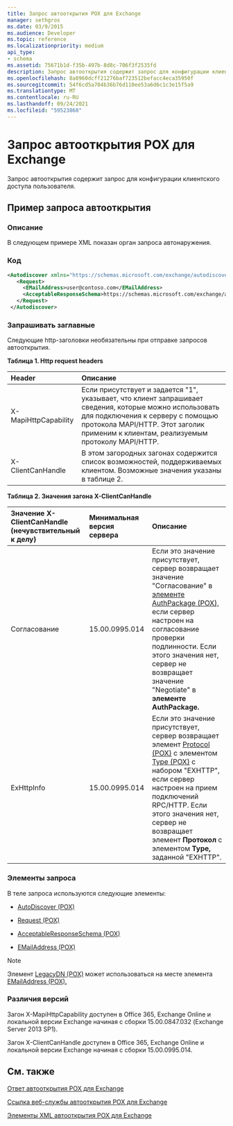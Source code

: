 ```yaml
---
title: Запрос автооткрытия POX для Exchange
manager: sethgros
ms.date: 03/9/2015
ms.audience: Developer
ms.topic: reference
ms.localizationpriority: medium
api_type:
- schema
ms.assetid: 75671b1d-f35b-497b-8d8c-706f3f2535fd
description: Запрос автооткрытия содержит запрос для конфигурации клиентского доступа пользователя.
ms.openlocfilehash: 8a0960dcff21276baf723512befacc4eca35950f
ms.sourcegitcommit: 54f6cd5a704b36b76d110ee53a6d6c1c3e15f5a9
ms.translationtype: MT
ms.contentlocale: ru-RU
ms.lasthandoff: 09/24/2021
ms.locfileid: "59523868"
---
```

# <a name="pox-autodiscover-request-for-exchange"></a>Запрос автооткрытия POX для Exchange

Запрос автооткрытия содержит запрос для конфигурации клиентского доступа пользователя.
  
## <a name="autodiscover-request-example"></a>Пример запроса автооткрытия

### <a name="description"></a>Описание

В следующем примере XML показан орган запроса автонаружения.
  
### <a name="code"></a>Код

```XML
<Autodiscover xmlns="https://schemas.microsoft.com/exchange/autodiscover/outlook/requestschema/2006">
   <Request>
     <EMailAddress>user@contoso.com</EMailAddress>
     <AcceptableResponseSchema>https://schemas.microsoft.com/exchange/autodiscover/outlook/responseschema/2006a</AcceptableResponseSchema>
   </Request>
 </Autodiscover>
```

### <a name="request-headers"></a>Запрашивать заглавные

Следующие http-заголовки необязательны при отправке запросов автооткрытия.
  
**Таблица 1. Http request headers**

|**Header**|**Описание**|
|:-----|:-----|
|X-MapiHttpCapability  <br/> |Если присутствует и задается "1", указывает, что клиент запрашивает сведения, которые можно использовать для подключения к серверу с помощью протокола MAPI/HTTP. Этот заголик применим к клиентам, реализуемым протоколу MAPI/HTTP.  <br/> |
|X-ClientCanHandle  <br/> |В этом загородных загонах содержится список возможностей, поддерживаемых клиентом. Возможные значения указаны в таблице 2.  <br/> |
   
**Таблица 2. Значения загона X-ClientCanHandle**

|**Значение X-ClientCanHandle (нечувствительный к делу)**|**Минимальная версия сервера**|**Описание**|
|:-----|:-----|:-----|
|Согласование  <br/> |15.00.0995.014  <br/> |Если это значение присутствует, сервер возвращает значение "Согласование" в [элементе AuthPackage (POX),](authpackage-pox.md) если сервер настроен на согласование проверки подлинности. Если этого значения нет, сервер не возвращает значение "Negotiate" в **элементе AuthPackage.**  <br/> |
|ExHttpInfo  <br/> |15.00.0995.014  <br/> |Если это значение присутствует, сервер возвращает элемент [Protocol (POX)](protocol-pox.md) с элементом [Type (POX)](type-pox.md) с набором "EXHTTP", если сервер настроен на прием подключений RPC/HTTP. Если этого значения нет, сервер не возвращает элемент **Протокол** с элементом **Type,** заданной "EXHTTP".  <br/> |
   
### <a name="request-elements"></a>Элементы запроса

В теле запроса используются следующие элементы:
  
- [AutoDiscover (POX)](autodiscover-pox.md)
    
- [Request (POX)](request-pox.md)
    
- [AcceptableResponseSchema (POX)](acceptableresponseschema-pox.md)
    
- [EMailAddress (POX)](emailaddress-pox.md)
    
> [!NOTE]
> Элемент [LegacyDN (POX)](legacydn-pox.md) может использоваться на месте элемента [EMailAddress (POX).](emailaddress-pox.md) 
  
### <a name="version-differences"></a>Различия версий

Загон X-MapiHttpCapability доступен в Office 365, Exchange Online и локальной версии Exchange начиная с сборки 15.00.0847.032 (Exchange Server 2013 SP1).
  
Загон X-ClientCanHandle доступен в Office 365, Exchange Online и локальной версии Exchange начиная с сборки 15.00.0995.014.
  
## <a name="see-also"></a>См. также



[Ответ автооткрытия POX для Exchange](pox-autodiscover-response-for-exchange.md)


[Ссылка веб-службы автооткрытия POX для Exchange](pox-autodiscover-web-service-reference-for-exchange.md)
  
[Элементы XML автооткрытия POX для Exchange](pox-autodiscover-xml-elements-for-exchange.md)

